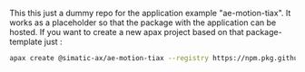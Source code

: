 This this just a dummy repo for the application example "ae-motion-tiax". It works as a placeholder so that the package with the application can be hosted.
If you want to create a new apax project based on that package-template just :

```bash
apax create @simatic-ax/ae-motion-tiax --registry https://npm.pkg.github.com <your-new-projectname>
```

